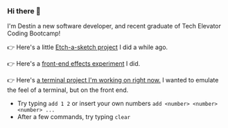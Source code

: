 ### Hi there 👋

I'm Destin a new software developer, and recent graduate of Tech Elevator Coding Bootcamp!

👉 Here's a little [Etch-a-sketch project](https://berniedestin.github.io/odin-etch-a-sketch/) I did a while ago.

👉 Here's a [front-end effects experiment](https://berniedestin.github.io/canvas-practice/) I did.

👉 Here's [a terminal project I'm working on right now.](https://berniedestin.github.io/terminal-page-vue/) I wanted to emulate the feel of a terminal, but on the front end.
  - Try typing ```add 1 2``` or insert your own numbers ```add <number> <number> <number> ...```
  - After a few commands, try typing ```clear```


<!--
**berniedestin/berniedestin** is a ✨ _special_ ✨ repository because its `README.md` (this file) appears on your GitHub profile.

Here are some ideas to get you started:

- 🔭 I’m currently working on ...
- 🌱 I’m currently learning ...
- 👯 I’m looking to collaborate on ...
- 🤔 I’m looking for help with ...
- 💬 Ask me about ...
- 📫 How to reach me: ...
- 😄 Pronouns: ...
- ⚡ Fun fact: ...
-->
